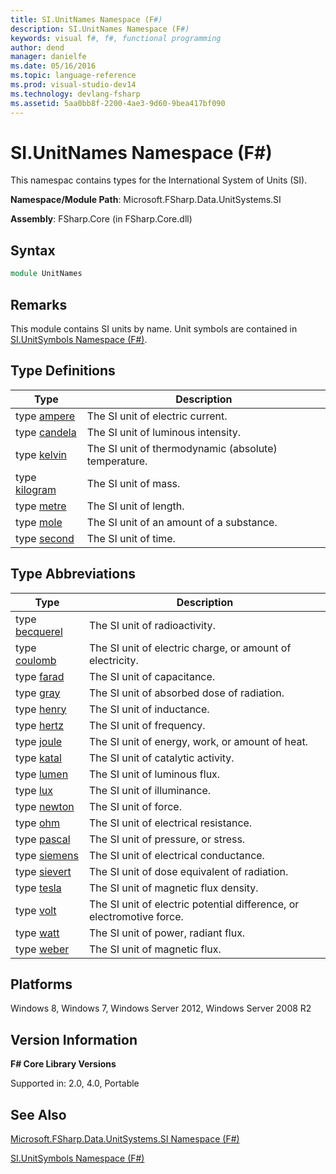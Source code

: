 ```yaml
---
title: SI.UnitNames Namespace (F#)
description: SI.UnitNames Namespace (F#)
keywords: visual f#, f#, functional programming
author: dend
manager: danielfe
ms.date: 05/16/2016
ms.topic: language-reference
ms.prod: visual-studio-dev14
ms.technology: devlang-fsharp
ms.assetid: 5aa0bb8f-2200-4ae3-9d60-9bea417bf090 
---
```


# SI.UnitNames Namespace (F#)

This namespac contains types for the International System of Units (SI).

**Namespace/Module Path**: Microsoft.FSharp.Data.UnitSystems.SI

**Assembly**: FSharp.Core (in FSharp.Core.dll)


## Syntax

```fsharp
module UnitNames
```

## Remarks
This module contains SI units by name. Unit symbols are contained in [SI.UnitSymbols Namespace &#40;F&#35;&#41;](SI.UnitSymbols-Namespace-%5BFSharp%5D.md).


## Type Definitions


|Type|Description|
|----|-----------|
|type [ampere](https://msdn.microsoft.com/library/831db12b-b3a0-4faa-8378-458e685c5b5c)|The SI unit of electric current.|
|type [candela](https://msdn.microsoft.com/library/2202fa6a-766f-4942-9036-74e3026938d6)|The SI unit of luminous intensity.|
|type [kelvin](https://msdn.microsoft.com/library/3817bf1a-b7a2-4006-bc0c-025d678e6b2c)|The SI unit of thermodynamic (absolute) temperature.|
|type [kilogram](https://msdn.microsoft.com/library/cedabb88-38e8-483a-8322-98f035d282a5)|The SI unit of mass.|
|type [metre](https://msdn.microsoft.com/library/1d6c9197-2bda-49fb-b3c2-2f27af3ef010)|The SI unit of length.|
|type [mole](https://msdn.microsoft.com/library/e00829bd-cdda-4f54-9c8a-18cb067ba9dd)|The SI unit of an amount of a substance.|
|type [second](https://msdn.microsoft.com/library/b6ceda81-7b8f-4842-bef0-a4269b44c536)|The SI unit of time.|

## Type Abbreviations


|Type|Description|
|----|-----------|
|type [becquerel](https://msdn.microsoft.com/library/f6e0b4d8-f28a-46df-a772-93ed0a6ac888)|The SI unit of radioactivity.|
|type [coulomb](https://msdn.microsoft.com/library/2460fe78-24c9-4054-ae76-b96b04e33ba2)|The SI unit of electric charge, or amount of electricity.|
|type [farad](https://msdn.microsoft.com/library/9e7869d7-7669-4ed1-999d-c1b58695c5dd)|The SI unit of capacitance.|
|type [gray](https://msdn.microsoft.com/library/f25d1878-3275-4ab6-8ac8-f65bf36c7975)|The SI unit of absorbed dose of radiation.|
|type [henry](https://msdn.microsoft.com/library/f3a65b1a-6949-4ae7-bdf5-fded7558dcf6)|The SI unit of inductance.|
|type [hertz](https://msdn.microsoft.com/library/59fa8c8e-1800-4663-9d17-34eb2af7311b)|The SI unit of frequency.|
|type [joule](https://msdn.microsoft.com/library/1a12eb97-2c0d-490d-a8f7-f2e19bbf2e3c)|The SI unit of energy, work, or amount of heat.|
|type [katal](https://msdn.microsoft.com/library/aa461c01-c642-4143-82df-e21fcd7305ab)|The SI unit of catalytic activity.|
|type [lumen](https://msdn.microsoft.com/library/0a63fc1b-d3f1-4edf-95fb-9ddbd63f0fa0)|The SI unit of luminous flux.|
|type [lux](https://msdn.microsoft.com/library/74224def-1eea-4f1f-8f8b-6a1d5aa45035)|The SI unit of illuminance.|
|type [newton](https://msdn.microsoft.com/library/f8c0f1b5-58b3-4c7c-904e-26862dc1292f)|The SI unit of force.|
|type [ohm](https://msdn.microsoft.com/library/d24ad21f-5ad3-4f80-9392-a6b48548561d)|The SI unit of electrical resistance.|
|type [pascal](https://msdn.microsoft.com/library/3ebe2f0c-cba3-4d61-ae7e-c2c3063fc9b2)|The SI unit of pressure, or stress.|
|type [siemens](https://msdn.microsoft.com/library/a0ec9042-2dee-4de3-b83c-bf14e69648b1)|The SI unit of electrical conductance.|
|type [sievert](https://msdn.microsoft.com/library/4a8ae081-c0b9-4d43-a4bf-f68141a427e7)|The SI unit of dose equivalent of radiation.|
|type [tesla](https://msdn.microsoft.com/library/f8feb14a-b488-439c-b565-7f2e46e645df)|The SI unit of magnetic flux density.|
|type [volt](https://msdn.microsoft.com/library/8bd87a74-e517-43c6-814c-cc4c65c46db0)|The SI unit of electric potential difference, or electromotive force.|
|type [watt](https://msdn.microsoft.com/library/d94da070-cea6-445c-9e24-77a41f367946)|The SI unit of power, radiant flux.|
|type [weber](https://msdn.microsoft.com/library/cb830369-f0d0-459b-8a7c-297151bdba96)|The SI unit of magnetic flux.|

## Platforms
Windows 8, Windows 7, Windows Server 2012, Windows Server 2008 R2


## Version Information
**F# Core Library Versions**

Supported in: 2.0, 4.0, Portable




## See Also
[Microsoft.FSharp.Data.UnitSystems.SI Namespace &#40;F&#35;&#41;](Microsoft.FSharp.Data.UnitSystems.SI-Namespace-%5BFSharp%5D.md)

[SI.UnitSymbols Namespace &#40;F&#35;&#41;](SI.UnitSymbols-Namespace-%5BFSharp%5D.md)

